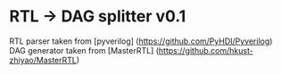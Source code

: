 # RTL -> DAG splitter v0.1
RTL parser taken from [pyverilog] (https://github.com/PyHDI/Pyverilog)
DAG generator taken from [MasterRTL] (https://github.com/hkust-zhiyao/MasterRTL)